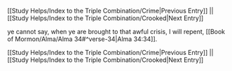 [[Study Helps/Index to the Triple Combination/Crime|Previous Entry]]  ||  [[Study Helps/Index to the Triple Combination/Crooked|Next Entry]]

 ye cannot say, when ye are brought to that awful crisis, I will repent, [[Book of Mormon/Alma/Alma 34#^verse-34|Alma 34:34]].

[[Study Helps/Index to the Triple Combination/Crime|Previous Entry]]  ||  [[Study Helps/Index to the Triple Combination/Crooked|Next Entry]]